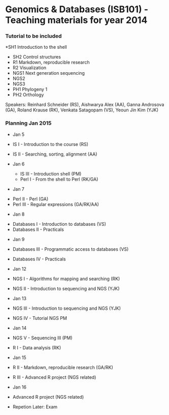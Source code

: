 Genomics & Databases (ISB101) - Teaching materials for year 2014
================================================================



### Tutorial to be included

  *SH1 Introduction to the shell
 *  SH2 Control structures
 * R1 Markdown, reproducible research
 * R2 Visualization
 * NGS1 Next generation sequencing 
 * NGS2 
 * NGS3 
 * PH1 Phylogeny 1
 * PH2 Orthology

Speakers: Reinhard Schneider (RS), Aishwarya Alex (AA), Ganna Androsova (GA), Roland Krause (RK), Venkata Satagopam (VS), Yeoun Jin Kim (YJK)

### Planning Jan 2015

* Jan 5
 * IS I - Introduction to the course (RS)
 * IS II - Searching, sorting, alignment (AA) 

* Jan 6
  - IS III - Introduction shell (PM)
  - Perl I - From the shell to Perl (RK/GA)

* Jan 7
 - Perl  II - Perl (GA)
 - Perl III - Regular expressions (GA/RK/AA) 
 
 * Jan 8
 - Databases I - Introduction to databases (VS)
 - Databases II - Practicals

* Jan 9
 * Databases III - Programmatic access to databases (VS)
 * Databases IV - Practicals

* Jan 12
 * NGS I - Algorithms for mapping and searching (RK)
 * NGS II - Introduction to sequencing and NGS (YJK)

* Jan 13
 * NGS III - Introduction to sequencing and NGS (YJK)
 * NGS IV - Tutorial NGS PM

* Jan 14 
 * NGS V - Sequencing III (PM)
 * R I - Data analysis  (RK)

* Jan 15 
 * R II - Markdown, reproducible research (GA/RK)
 * R III - Advanced R project (NGS related)

* Jan 16 
 * Advanced R project (NGS related)
 * Repetion 
Later: Exam
